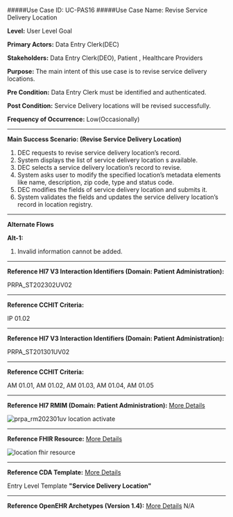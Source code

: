 #####Use Case ID: UC-PAS16
#####Use Case Name: Revise Service Delivery Location

**Level:**                     User Level Goal

**Primary Actors:**            Data Entry Clerk(DEC)

**Stakeholders:**              Data Entry Clerk(DEO), Patient , Healthcare Providers

**Purpose:**                   The main intent of this use case is to revise service delivery locations.

**Pre Condition:**             Data Entry Clerk must be identified and authenticated.

**Post Condition:**            Service Delivery locations will be revised successfully.

**Frequency of Occurrence:**   Low(Occasionally)
__________________________________________________________
**Main Success Scenario: (Revise Service Delivery Location)**

1. DEC requests to revise service delivery location’s record.
2. System displays the list of service delivery location s available.
3. DEC selects a service delivery location’s record to revise.
4. System asks user to modify the specified location’s metadata elements like name, description, zip code, type and status code.
5. DEC modifies the fields of service delivery location and submits it.
6. System validates the fields and updates the service delivery location’s record in location registry.

_______________________________________________________________________________
**Alternate Flows** 

**Alt-1:**

1. Invalid information cannot be added.

________________________________________________________________________
**Reference Hl7 V3 Interaction Identifiers (Domain: Patient Administration):**

PRPA_ST202302UV02
_______________________________________________________________
**Reference CCHIT Criteria:**

IP 01.02
________________________________________________________________________
**Reference Hl7 V3 Interaction Identifiers (Domain: Patient Administration):**

PRPA_ST201301UV02
_______________________________________________________________
**Reference CCHIT Criteria:**

AM 01.01, AM 01.02, AM 01.03, AM 01.04, AM 01.05

_______________________________________________________________
**Reference Hl7 RMIM (Domain: Patient Administration):**
[More Details](http://www.hl7.org/implement/standards/product_brief.cfm?product_id=306)

![prpa_rm202301uv location activate](https://f.cloud.github.com/assets/5391320/1295190/b9b5512e-30a6-11e3-919a-38532a33d80f.png)
_______________________________________________________________
**Reference FHIR Resource:**
[More Details](http://www.hl7.org/implement/standards/fhir/resourcelist.html)

![location fhir resource](https://f.cloud.github.com/assets/5391320/1295189/b51b8674-30a6-11e3-8883-30c0c9cb1534.png)
_______________________________________________________________
**Reference CDA Template:**
[More Details](http://www.hl7.org/Special/committees/structure/index.cfm)

Entry Level Template **"Service Delivery Location"**
_______________________________________________________________
**Reference OpenEHR Archetypes (Version 1.4):**
[More Details](http://www.openehr.org/ckm/)
N/A





